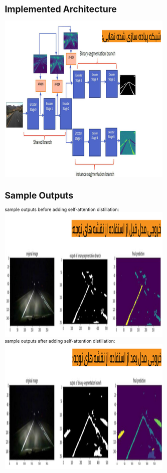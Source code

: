 # Implemented Architecture
<img src="https://github.com/taravatp/roadLane_InstanceSegmentation/blob/main/pics/architecture.png" width="1000" height="500">

# Sample Outputs
sample outputs before adding self-attention distillation:
<img src="https://github.com/taravatp/roadLane_InstanceSegmentation/blob/main/pics/before_SAD.png" width="1000" height="400">
sample outputs after adding self-attention distillation:
<img src="https://github.com/taravatp/roadLane_InstanceSegmentation/blob/main/pics/after_SAD.png" width="1000" height="400">
